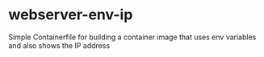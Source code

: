 # webserver-env-ip
Simple Containerfile for building a container image that uses env variables and also shows the IP address
